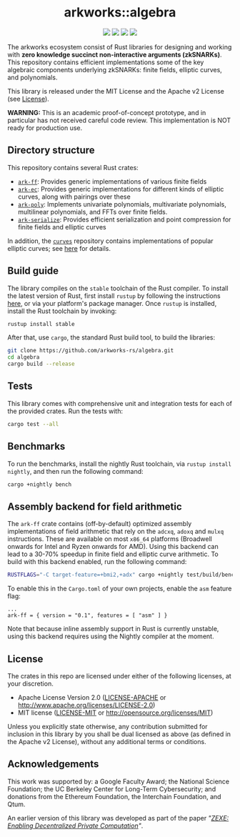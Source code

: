<h1 align="center">arkworks::algebra</h1>

<p align="center">
    <img src="https://github.com/arkworks-rs/algebra/workflows/CI/badge.svg?branch=master">
    <a href="https://github.com/arkworks-rs/algebra/blob/master/LICENSE-APACHE"><img src="https://img.shields.io/badge/license-APACHE-blue.svg"></a>
    <a href="https://github.com/arkworks-rs/algebra/blob/master/LICENSE-MIT"><img src="https://img.shields.io/badge/license-MIT-blue.svg"></a>
    <a href="https://deps.rs/repo/github/arkworks-rs/algebra"><img src="https://deps.rs/repo/github/arkworks-rs/algebra/status.svg"></a>
</p>

The arkworks ecosystem consist of Rust libraries for designing and working with __zero knowledge succinct non-interactive arguments (zkSNARKs)__. This repository contains efficient implementations some of the key algebraic components underlying zkSNARKs: finite fields, elliptic curves, and polynomials.

This library is released under the MIT License and the Apache v2 License (see [License](#license)).

**WARNING:** This is an academic proof-of-concept prototype, and in particular has not received careful code review. This implementation is NOT ready for production use.

## Directory structure

This repository contains several Rust crates: 

* [`ark-ff`](ff): Provides generic implementations of various finite fields
* [`ark-ec`](ec): Provides generic implementations for different kinds of elliptic curves, along with pairings over these
* [`ark-poly`](poly): Implements univariate polynomials, multivariate polynomials, multilinear polynomials, and FFTs over finite fields. 
* [`ark-serialize`](serialize): Provides efficient serialization and point compression for finite fields and elliptic curves

In addition, the [`curves`](https://github.com/arkworks-rs/curves) repository contains implementations of popular elliptic curves; see [here](https://github.com/arkworks-rs/curves/README.md) for details.


## Build guide

The library compiles on the `stable` toolchain of the Rust compiler. To install the latest version of Rust, first install `rustup` by following the instructions [here](https://rustup.rs/), or via your platform's package manager. Once `rustup` is installed, install the Rust toolchain by invoking:
```bash
rustup install stable
```

After that, use `cargo`, the standard Rust build tool, to build the libraries:
```bash
git clone https://github.com/arkworks-rs/algebra.git
cd algebra
cargo build --release
```

## Tests
This library comes with comprehensive unit and integration tests for each of the provided crates. Run the tests with:
```bash
cargo test --all
```

## Benchmarks

To run the benchmarks, install the nightly Rust toolchain, via `rustup install nightly`, and then run the following command:
```bash
cargo +nightly bench
```

## Assembly backend for field arithmetic

The `ark-ff` crate contains (off-by-default) optimized assembly implementations of field arithmetic that rely on the `adcxq`, `adoxq` and `mulxq` instructions. These are available on most `x86_64` platforms (Broadwell onwards for Intel and Ryzen onwards for AMD). Using this backend can lead to a 30-70% speedup in finite field and elliptic curve arithmetic. To build with this backend enabled, run the following command:
```bash
RUSTFLAGS="-C target-feature=+bmi2,+adx" cargo +nightly test/build/bench --features asm
```

To enable this in the `Cargo.toml` of your own projects, enable the `asm` feature flag:
```
...
ark-ff = { version = "0.1", features = [ "asm" ] }
```
Note that because inline assembly support in Rust is currently unstable, using this backend requires using the Nightly compiler at the moment.

## License

The crates in this repo are licensed under either of the following licenses, at your discretion.

 * Apache License Version 2.0 ([LICENSE-APACHE](LICENSE-APACHE) or http://www.apache.org/licenses/LICENSE-2.0)
 * MIT license ([LICENSE-MIT](LICENSE-MIT) or http://opensource.org/licenses/MIT)

Unless you explicitly state otherwise, any contribution submitted for inclusion in this library by you shall be dual licensed as above (as defined in the Apache v2 License), without any additional terms or conditions.

[zexe]: https://ia.cr/2018/962

## Acknowledgements

This work was supported by:
a Google Faculty Award;
the National Science Foundation;
the UC Berkeley Center for Long-Term Cybersecurity;
and donations from the Ethereum Foundation, the Interchain Foundation, and Qtum.

An earlier version of this library was developed as part of the paper *"[ZEXE: Enabling Decentralized Private Computation][zexe]"*.
